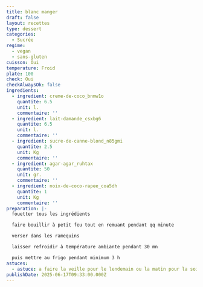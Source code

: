 ```yaml
---
title: blanc manger
draft: false
layout: recettes
type: dessert
categories:
  - Sucrée
regime:
  - vegan
  - sans-gluten
cuisson: Oui
temperature: Froid
plate: 100
check: Oui
checkAlwaysOk: false
ingredients:
  - ingredient: creme-de-coco_bnmw1o
    quantite: 6.5
    unit: l.
    commentaire: ''
  - ingredient: lait-damande_csxbg6
    quantite: 6.5
    unit: l.
    commentaire: ''
  - ingredient: sucre-de-canne-blond_n85gmi
    quantite: 2.5
    unit: Kg
    commentaire: ''
  - ingredient: agar-agar_ruhtax
    quantite: 50
    unit: gr.
    commentaire: ''
  - ingredient: noix-de-coco-rapee_coa5dh
    quantite: 1
    unit: Kg
    commentaire: ''
preparation: |-
  fouetter tous les ingrédients

  faire bouillir à petit feu tout en remuant pendant qq minute

  verser dans les ramequins

  laisser refroidir à température ambiante pendant 30 mn

  puis mettre au frigo pendant minimum 3 h
astuces:
  - astuce: a faire la veille pour le lendemain ou la matin pour la soir
publishDate: 2025-06-17T09:33:00.000Z
---
```

